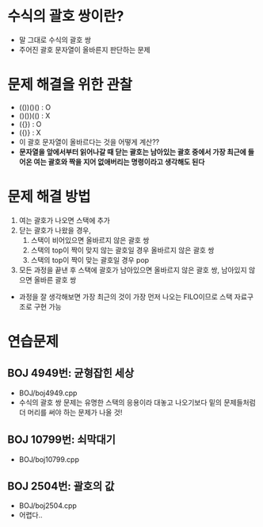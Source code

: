 # 수식의 괄호 쌍이란?

- 말 그대로 수식의 괄호 쌍
- 주어진 괄호 문자열이 올바른지 판단하는 문제

# 문제 해결을 위한 관찰

- (())()() : O
- ()())(() : X
- ({}) : O
- ({)} : X
- 이 괄호 문자열이 올바르다는 것을 어떻게 계산??
- **문자열을 앞에서부터 읽어나갈 때 닫는 괄호는 남아있는 괄호 중에서 가장 최근에 들어온 여는 괄호와 짝을 지어 없애버리는 명령이라고 생각해도 된다**

# 문제 해결 방법

1. 여는 괄호가 나오면 스택에 추가
2. 닫는 괄호가 나왔을 경우,
   1. 스택이 비어있으면 올바르지 않은 괄호 쌍
   2. 스택의 top이 짝이 맞지 않는 괄호일 경우 올바르지 않은 괄호 쌍
   3. 스택의 top이 짝이 맞는 괄호일 경우 pop
3. 모든 과정을 끝낸 후 스택에 괄호가 남아있으면 올바르지 않은 괄호 쌍, 남아있지 않으면 올바른 괄호 쌍

- 과정을 잘 생각해보면 가장 최근의 것이 가장 먼저 나오는 FILO이므로 스택 자료구조로 구현 가능

# 연습문제

## BOJ 4949번: 균형잡힌 세상

- BOJ/boj4949.cpp
- 수식의 괄호 쌍 문제는 유명한 스택의 응용이라 대놓고 나오기보다 밑의 문제들처럼 더 머리를 써야 하는 문제가 나올 것!

## BOJ 10799번: 쇠막대기

- BOJ/boj10799.cpp

## BOJ 2504번: 괄호의 값

- BOJ/boj2504.cpp
- 어렵다..

